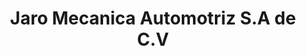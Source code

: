 ---
title: "Jaro Mecanica Automotriz S.A de C.V"
url: /ciudad-de-mexico/jaro-mecanica-automotriz-s-a-de-c-v/
shop: reparación de automóviles
---